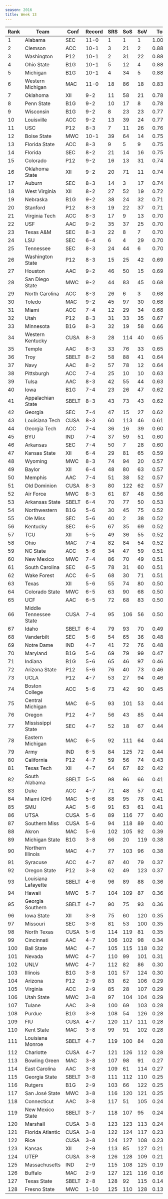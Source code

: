 ```yaml
---
season: 2016
title: Week 13
---
```

<table class="display"><thead><tr><th>Rank</th><th>Team</th><th>Conf</th><th>Record</th><th>SRS</th><th>SoS</th><th>SoV</th><th>Total</th></tr></thead><tbody>
<tr><td>1</td><td>Alabama</td><td>SEC</td><td>11-0</td><td>1</td><td>1</td><td>1</td><td>1.00000</td></tr>
<tr><td>2</td><td>Clemson</td><td>ACC</td><td>10-1</td><td>3</td><td>21</td><td>2</td><td>0.88905</td></tr>
<tr><td>3</td><td>Washington</td><td>P12</td><td>10-1</td><td>2</td><td>31</td><td>22</td><td>0.88440</td></tr>
<tr><td>4</td><td>Ohio State</td><td>B1G</td><td>10-1</td><td>5</td><td>12</td><td>4</td><td>0.88109</td></tr>
<tr><td>5</td><td>Michigan</td><td>B1G</td><td>10-1</td><td>4</td><td>34</td><td>5</td><td>0.88014</td></tr>
<tr><td>6</td><td>Western Michigan</td><td>MAC</td><td>11-0</td><td>18</td><td>86</td><td>18</td><td>0.83025</td></tr>
<tr><td>7</td><td>Oklahoma</td><td>XII</td><td>9-2</td><td>11</td><td>58</td><td>21</td><td>0.78657</td></tr>
<tr><td>8</td><td>Penn State</td><td>B1G</td><td>9-2</td><td>10</td><td>17</td><td>8</td><td>0.78329</td></tr>
<tr><td>9</td><td>Wisconsin</td><td>B1G</td><td>9-2</td><td>8</td><td>23</td><td>23</td><td>0.77578</td></tr>
<tr><td>10</td><td>Louisville</td><td>ACC</td><td>9-2</td><td>13</td><td>39</td><td>24</td><td>0.77107</td></tr>
<tr><td>11</td><td>USC</td><td>P12</td><td>8-3</td><td>7</td><td>11</td><td>26</td><td>0.76575</td></tr>
<tr><td>12</td><td>Boise State</td><td>MWC</td><td>10-1</td><td>39</td><td>64</td><td>14</td><td>0.75320</td></tr>
<tr><td>13</td><td>Florida State</td><td>ACC</td><td>8-3</td><td>9</td><td>5</td><td>9</td><td>0.75291</td></tr>
<tr><td>14</td><td>Florida</td><td>SEC</td><td>8-2</td><td>21</td><td>14</td><td>16</td><td>0.75278</td></tr>
<tr><td>15</td><td>Colorado</td><td>P12</td><td>9-2</td><td>16</td><td>13</td><td>31</td><td>0.74735</td></tr>
<tr><td>16</td><td>Oklahoma State</td><td>XII</td><td>9-2</td><td>20</td><td>71</td><td>11</td><td>0.74504</td></tr>
<tr><td>17</td><td>Auburn</td><td>SEC</td><td>8-3</td><td>14</td><td>3</td><td>17</td><td>0.74172</td></tr>
<tr><td>18</td><td>West Virginia</td><td>XII</td><td>8-2</td><td>27</td><td>52</td><td>19</td><td>0.72450</td></tr>
<tr><td>19</td><td>Nebraska</td><td>B1G</td><td>9-2</td><td>38</td><td>24</td><td>32</td><td>0.71898</td></tr>
<tr><td>20</td><td>Stanford</td><td>P12</td><td>8-3</td><td>19</td><td>22</td><td>37</td><td>0.71262</td></tr>
<tr><td>21</td><td>Virginia Tech</td><td>ACC</td><td>8-3</td><td>17</td><td>9</td><td>13</td><td>0.70877</td></tr>
<tr><td>22</td><td>USF</td><td>AAC</td><td>9-2</td><td>35</td><td>37</td><td>25</td><td>0.70817</td></tr>
<tr><td>23</td><td>Texas A&M</td><td>SEC</td><td>8-3</td><td>22</td><td>8</td><td>7</td><td>0.70735</td></tr>
<tr><td>24</td><td>LSU</td><td>SEC</td><td>6-4</td><td>6</td><td>4</td><td>29</td><td>0.70467</td></tr>
<tr><td>25</td><td>Tennessee</td><td>SEC</td><td>8-3</td><td>24</td><td>44</td><td>6</td><td>0.70409</td></tr>
<tr><td>26</td><td>Washington State</td><td>P12</td><td>8-3</td><td>15</td><td>25</td><td>42</td><td>0.69899</td></tr>
<tr><td>27</td><td>Houston</td><td>AAC</td><td>9-2</td><td>46</td><td>50</td><td>15</td><td>0.69722</td></tr>
<tr><td>28</td><td>San Diego State</td><td>MWC</td><td>9-2</td><td>44</td><td>83</td><td>45</td><td>0.68972</td></tr>
<tr><td>29</td><td>North Carolina</td><td>ACC</td><td>8-3</td><td>26</td><td>6</td><td>3</td><td>0.68695</td></tr>
<tr><td>30</td><td>Toledo</td><td>MAC</td><td>9-2</td><td>45</td><td>97</td><td>30</td><td>0.68673</td></tr>
<tr><td>31</td><td>Miami</td><td>ACC</td><td>7-4</td><td>12</td><td>29</td><td>34</td><td>0.68237</td></tr>
<tr><td>32</td><td>Utah</td><td>P12</td><td>8-3</td><td>31</td><td>33</td><td>35</td><td>0.67045</td></tr>
<tr><td>33</td><td>Minnesota</td><td>B1G</td><td>8-3</td><td>32</td><td>19</td><td>58</td><td>0.66424</td></tr>
<tr><td>34</td><td>Western Kentucky</td><td>CUSA</td><td>8-3</td><td>28</td><td>114</td><td>40</td><td>0.65605</td></tr>
<tr><td>35</td><td>Temple</td><td>AAC</td><td>8-3</td><td>33</td><td>76</td><td>33</td><td>0.65370</td></tr>
<tr><td>36</td><td>Troy</td><td>SBELT</td><td>8-2</td><td>58</td><td>88</td><td>41</td><td>0.64931</td></tr>
<tr><td>37</td><td>Navy</td><td>AAC</td><td>8-2</td><td>57</td><td>78</td><td>12</td><td>0.64447</td></tr>
<tr><td>38</td><td>Pittsburgh</td><td>ACC</td><td>7-4</td><td>25</td><td>10</td><td>10</td><td>0.63495</td></tr>
<tr><td>39</td><td>Tulsa</td><td>AAC</td><td>8-3</td><td>42</td><td>55</td><td>44</td><td>0.63405</td></tr>
<tr><td>40</td><td>Iowa</td><td>B1G</td><td>7-4</td><td>23</td><td>26</td><td>47</td><td>0.62724</td></tr>
<tr><td>41</td><td>Appalachian State</td><td>SBELT</td><td>8-3</td><td>43</td><td>73</td><td>43</td><td>0.62582</td></tr>
<tr><td>42</td><td>Georgia</td><td>SEC</td><td>7-4</td><td>47</td><td>15</td><td>27</td><td>0.62572</td></tr>
<tr><td>43</td><td>Louisiana Tech</td><td>CUSA</td><td>8-3</td><td>60</td><td>113</td><td>46</td><td>0.61501</td></tr>
<tr><td>44</td><td>Georgia Tech</td><td>ACC</td><td>7-4</td><td>36</td><td>16</td><td>39</td><td>0.60991</td></tr>
<tr><td>45</td><td>BYU</td><td>IND</td><td>7-4</td><td>37</td><td>59</td><td>51</td><td>0.60350</td></tr>
<tr><td>46</td><td>Arkansas</td><td>SEC</td><td>7-4</td><td>50</td><td>7</td><td>28</td><td>0.60191</td></tr>
<tr><td>47</td><td>Kansas State</td><td>XII</td><td>6-4</td><td>29</td><td>81</td><td>65</td><td>0.59556</td></tr>
<tr><td>48</td><td>Wyoming</td><td>MWC</td><td>8-3</td><td>74</td><td>94</td><td>20</td><td>0.57919</td></tr>
<tr><td>49</td><td>Baylor</td><td>XII</td><td>6-4</td><td>48</td><td>80</td><td>63</td><td>0.57475</td></tr>
<tr><td>50</td><td>Memphis</td><td>AAC</td><td>7-4</td><td>51</td><td>38</td><td>52</td><td>0.57472</td></tr>
<tr><td>51</td><td>Old Dominion</td><td>CUSA</td><td>8-3</td><td>80</td><td>122</td><td>62</td><td>0.57048</td></tr>
<tr><td>52</td><td>Air Force</td><td>MWC</td><td>8-3</td><td>61</td><td>87</td><td>48</td><td>0.56903</td></tr>
<tr><td>53</td><td>Arkansas State</td><td>SBELT</td><td>6-4</td><td>70</td><td>77</td><td>50</td><td>0.53157</td></tr>
<tr><td>54</td><td>Northwestern</td><td>B1G</td><td>5-6</td><td>30</td><td>45</td><td>75</td><td>0.52687</td></tr>
<tr><td>55</td><td>Ole Miss</td><td>SEC</td><td>5-6</td><td>40</td><td>2</td><td>38</td><td>0.52674</td></tr>
<tr><td>56</td><td>Kentucky</td><td>SEC</td><td>6-5</td><td>67</td><td>35</td><td>69</td><td>0.52671</td></tr>
<tr><td>57</td><td>TCU</td><td>XII</td><td>5-5</td><td>49</td><td>36</td><td>55</td><td>0.52458</td></tr>
<tr><td>58</td><td>Ohio</td><td>MAC</td><td>7-4</td><td>82</td><td>84</td><td>54</td><td>0.52271</td></tr>
<tr><td>59</td><td>NC State</td><td>ACC</td><td>5-6</td><td>34</td><td>47</td><td>59</td><td>0.51633</td></tr>
<tr><td>60</td><td>New Mexico</td><td>MWC</td><td>7-4</td><td>86</td><td>70</td><td>49</td><td>0.51541</td></tr>
<tr><td>61</td><td>South Carolina</td><td>SEC</td><td>6-5</td><td>78</td><td>31</td><td>60</td><td>0.51468</td></tr>
<tr><td>62</td><td>Wake Forest</td><td>ACC</td><td>6-5</td><td>68</td><td>30</td><td>71</td><td>0.51164</td></tr>
<tr><td>63</td><td>Texas</td><td>XII</td><td>5-6</td><td>55</td><td>74</td><td>80</td><td>0.50979</td></tr>
<tr><td>64</td><td>Colorado State</td><td>MWC</td><td>6-5</td><td>63</td><td>90</td><td>68</td><td>0.50675</td></tr>
<tr><td>65</td><td>UCF</td><td>AAC</td><td>6-5</td><td>72</td><td>68</td><td>83</td><td>0.50276</td></tr>
<tr><td>66</td><td>Middle Tennessee State</td><td>CUSA</td><td>7-4</td><td>95</td><td>106</td><td>56</td><td>0.50227</td></tr>
<tr><td>67</td><td>Idaho</td><td>SBELT</td><td>6-4</td><td>79</td><td>93</td><td>70</td><td>0.49338</td></tr>
<tr><td>68</td><td>Vanderbilt</td><td>SEC</td><td>5-6</td><td>54</td><td>65</td><td>36</td><td>0.48690</td></tr>
<tr><td>69</td><td>Notre Dame</td><td>IND</td><td>4-7</td><td>41</td><td>72</td><td>76</td><td>0.48037</td></tr>
<tr><td>70</td><td>Maryland</td><td>B1G</td><td>5-6</td><td>69</td><td>79</td><td>99</td><td>0.47090</td></tr>
<tr><td>71</td><td>Indiana</td><td>B1G</td><td>5-6</td><td>65</td><td>46</td><td>97</td><td>0.46994</td></tr>
<tr><td>72</td><td>Arizona State</td><td>P12</td><td>5-6</td><td>76</td><td>40</td><td>73</td><td>0.46626</td></tr>
<tr><td>73</td><td>UCLA</td><td>P12</td><td>4-7</td><td>53</td><td>27</td><td>94</td><td>0.46193</td></tr>
<tr><td>74</td><td>Boston College</td><td>ACC</td><td>5-6</td><td>73</td><td>42</td><td>90</td><td>0.45298</td></tr>
<tr><td>75</td><td>Central Michigan</td><td>MAC</td><td>6-5</td><td>93</td><td>101</td><td>53</td><td>0.44940</td></tr>
<tr><td>76</td><td>Oregon</td><td>P12</td><td>4-7</td><td>56</td><td>43</td><td>85</td><td>0.44742</td></tr>
<tr><td>77</td><td>Mississippi State</td><td>SEC</td><td>4-7</td><td>52</td><td>18</td><td>67</td><td>0.44711</td></tr>
<tr><td>78</td><td>Eastern Michigan</td><td>MAC</td><td>6-5</td><td>92</td><td>111</td><td>64</td><td>0.44571</td></tr>
<tr><td>79</td><td>Army</td><td>IND</td><td>6-5</td><td>84</td><td>125</td><td>72</td><td>0.44061</td></tr>
<tr><td>80</td><td>California</td><td>P12</td><td>4-7</td><td>59</td><td>56</td><td>74</td><td>0.43146</td></tr>
<tr><td>81</td><td>Texas Tech</td><td>XII</td><td>4-7</td><td>64</td><td>67</td><td>82</td><td>0.42713</td></tr>
<tr><td>82</td><td>South Alabama</td><td>SBELT</td><td>5-5</td><td>98</td><td>96</td><td>66</td><td>0.41697</td></tr>
<tr><td>83</td><td>Duke</td><td>ACC</td><td>4-7</td><td>71</td><td>48</td><td>57</td><td>0.41365</td></tr>
<tr><td>84</td><td>Miami (OH)</td><td>MAC</td><td>5-6</td><td>88</td><td>95</td><td>78</td><td>0.41189</td></tr>
<tr><td>85</td><td>SMU</td><td>AAC</td><td>5-6</td><td>91</td><td>63</td><td>61</td><td>0.41112</td></tr>
<tr><td>86</td><td>UTSA</td><td>CUSA</td><td>5-6</td><td>89</td><td>116</td><td>77</td><td>0.40904</td></tr>
<tr><td>87</td><td>Southern Miss</td><td>CUSA</td><td>5-6</td><td>94</td><td>118</td><td>89</td><td>0.40458</td></tr>
<tr><td>88</td><td>Akron</td><td>MAC</td><td>5-6</td><td>102</td><td>105</td><td>92</td><td>0.39161</td></tr>
<tr><td>89</td><td>Michigan State</td><td>B1G</td><td>3-8</td><td>66</td><td>20</td><td>119</td><td>0.38507</td></tr>
<tr><td>90</td><td>Northern Illinois</td><td>MAC</td><td>4-7</td><td>77</td><td>103</td><td>96</td><td>0.38271</td></tr>
<tr><td>91</td><td>Syracuse</td><td>ACC</td><td>4-7</td><td>87</td><td>40</td><td>79</td><td>0.37286</td></tr>
<tr><td>92</td><td>Oregon State</td><td>P12</td><td>3-8</td><td>62</td><td>49</td><td>123</td><td>0.37019</td></tr>
<tr><td>93</td><td>Louisiana Lafayette</td><td>SBELT</td><td>4-6</td><td>96</td><td>89</td><td>88</td><td>0.36857</td></tr>
<tr><td>94</td><td>Hawaii</td><td>MWC</td><td>5-7</td><td>104</td><td>109</td><td>87</td><td>0.36163</td></tr>
<tr><td>95</td><td>Georgia Southern</td><td>SBELT</td><td>4-7</td><td>90</td><td>75</td><td>93</td><td>0.36022</td></tr>
<tr><td>96</td><td>Iowa State</td><td>XII</td><td>3-8</td><td>75</td><td>60</td><td>120</td><td>0.35397</td></tr>
<tr><td>97</td><td>Missouri</td><td>SEC</td><td>3-8</td><td>81</td><td>53</td><td>100</td><td>0.35089</td></tr>
<tr><td>98</td><td>North Texas</td><td>CUSA</td><td>5-6</td><td>114</td><td>119</td><td>81</td><td>0.35031</td></tr>
<tr><td>99</td><td>Cincinnati</td><td>AAC</td><td>4-7</td><td>106</td><td>102</td><td>98</td><td>0.34483</td></tr>
<tr><td>100</td><td>Ball State</td><td>MAC</td><td>4-7</td><td>105</td><td>115</td><td>118</td><td>0.32865</td></tr>
<tr><td>101</td><td>Nevada</td><td>MWC</td><td>4-7</td><td>110</td><td>99</td><td>101</td><td>0.31746</td></tr>
<tr><td>102</td><td>UNLV</td><td>MWC</td><td>4-7</td><td>112</td><td>82</td><td>86</td><td>0.30965</td></tr>
<tr><td>103</td><td>Illinois</td><td>B1G</td><td>3-8</td><td>101</td><td>57</td><td>124</td><td>0.30129</td></tr>
<tr><td>104</td><td>Arizona</td><td>P12</td><td>2-9</td><td>83</td><td>62</td><td>106</td><td>0.29304</td></tr>
<tr><td>105</td><td>Virginia</td><td>ACC</td><td>2-9</td><td>85</td><td>28</td><td>107</td><td>0.29092</td></tr>
<tr><td>106</td><td>Utah State</td><td>MWC</td><td>3-8</td><td>97</td><td>104</td><td>104</td><td>0.29084</td></tr>
<tr><td>107</td><td>Tulane</td><td>AAC</td><td>3-8</td><td>100</td><td>69</td><td>103</td><td>0.28824</td></tr>
<tr><td>108</td><td>Purdue</td><td>B1G</td><td>3-8</td><td>108</td><td>54</td><td>126</td><td>0.28687</td></tr>
<tr><td>109</td><td>FIU</td><td>CUSA</td><td>4-7</td><td>120</td><td>117</td><td>111</td><td>0.28578</td></tr>
<tr><td>110</td><td>Kent State</td><td>MAC</td><td>3-8</td><td>99</td><td>91</td><td>102</td><td>0.28342</td></tr>
<tr><td>111</td><td>Louisiana Monroe</td><td>SBELT</td><td>4-7</td><td>119</td><td>100</td><td>84</td><td>0.28325</td></tr>
<tr><td>112</td><td>Charlotte</td><td>CUSA</td><td>4-7</td><td>121</td><td>126</td><td>112</td><td>0.28178</td></tr>
<tr><td>113</td><td>Bowling Green</td><td>MAC</td><td>3-8</td><td>107</td><td>98</td><td>91</td><td>0.27783</td></tr>
<tr><td>114</td><td>East Carolina</td><td>AAC</td><td>3-8</td><td>109</td><td>61</td><td>114</td><td>0.27710</td></tr>
<tr><td>115</td><td>Georgia State</td><td>SBELT</td><td>3-8</td><td>111</td><td>112</td><td>110</td><td>0.25857</td></tr>
<tr><td>116</td><td>Rutgers</td><td>B1G</td><td>2-9</td><td>103</td><td>66</td><td>122</td><td>0.25579</td></tr>
<tr><td>117</td><td>San José State</td><td>MWC</td><td>3-8</td><td>116</td><td>120</td><td>121</td><td>0.25351</td></tr>
<tr><td>118</td><td>Connecticut</td><td>AAC</td><td>3-8</td><td>117</td><td>51</td><td>105</td><td>0.24985</td></tr>
<tr><td>119</td><td>New Mexico State</td><td>SBELT</td><td>3-7</td><td>118</td><td>107</td><td>95</td><td>0.24541</td></tr>
<tr><td>120</td><td>Marshall</td><td>CUSA</td><td>3-8</td><td>123</td><td>123</td><td>113</td><td>0.24467</td></tr>
<tr><td>121</td><td>Florida Atlantic</td><td>CUSA</td><td>3-8</td><td>122</td><td>124</td><td>117</td><td>0.23762</td></tr>
<tr><td>122</td><td>Rice</td><td>CUSA</td><td>3-8</td><td>124</td><td>127</td><td>108</td><td>0.23104</td></tr>
<tr><td>123</td><td>Kansas</td><td>XII</td><td>2-9</td><td>113</td><td>85</td><td>127</td><td>0.21857</td></tr>
<tr><td>124</td><td>UTEP</td><td>CUSA</td><td>3-8</td><td>126</td><td>128</td><td>109</td><td>0.21636</td></tr>
<tr><td>125</td><td>Massachusetts</td><td>IND</td><td>2-9</td><td>115</td><td>108</td><td>125</td><td>0.19842</td></tr>
<tr><td>126</td><td>Buffalo</td><td>MAC</td><td>2-9</td><td>127</td><td>121</td><td>116</td><td>0.16410</td></tr>
<tr><td>127</td><td>Texas State</td><td>SBELT</td><td>2-8</td><td>128</td><td>92</td><td>115</td><td>0.14275</td></tr>
<tr><td>128</td><td>Fresno State</td><td>MWC</td><td>1-10</td><td>125</td><td>110</td><td>128</td><td>0.13095</td></tr>
</tbody></table>
